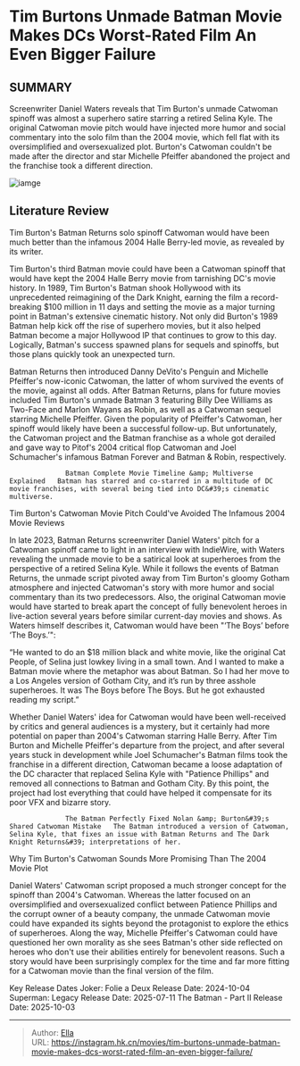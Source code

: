 # Tim Burtons Unmade Batman Movie Makes DCs Worst-Rated Film An Even Bigger Failure


## SUMMARY 



  Screenwriter Daniel Waters reveals that Tim Burton&#39;s unmade Catwoman spinoff was almost a superhero satire starring a retired Selina Kyle.   The original Catwoman movie pitch would have injected more humor and social commentary into the solo film than the 2004 movie, which fell flat with its oversimplified and oversexualized plot.   Burton&#39;s Catwoman couldn&#39;t be made after the director and star Michelle Pfeiffer abandoned the project and the franchise took a different direction.  

![iamge](https://static1.srcdn.com/wordpress/wp-content/uploads/2024/01/michelle-pfeiffer-s-catwoman-in-batman-returns-and-halle-berry-s-catwoman-movie.jpg)

## Literature Review

Tim Burton&#39;s Batman Returns solo spinoff Catwoman would have been much better than the infamous 2004 Halle Berry-led movie, as revealed by its writer.




Tim Burton&#39;s third Batman movie could have been a Catwoman spinoff that would have kept the 2004 Halle Berry movie from tarnishing DC&#39;s movie history. In 1989, Tim Burton&#39;s Batman shook Hollywood with its unprecedented reimagining of the Dark Knight, earning the film a record-breaking $100 million in 11 days and setting the movie as a major turning point in Batman&#39;s extensive cinematic history. Not only did Burton&#39;s 1989 Batman help kick off the rise of superhero movies, but it also helped Batman become a major Hollywood IP that continues to grow to this day. Logically, Batman&#39;s success spawned plans for sequels and spinoffs, but those plans quickly took an unexpected turn.




Batman Returns then introduced Danny DeVito&#39;s Penguin and Michelle Pfeiffer&#39;s now-iconic Catwoman, the latter of whom survived the events of the movie, against all odds. After Batman Returns, plans for future movies included Tim Burton&#39;s unmade Batman 3 featuring Billy Dee Williams as Two-Face and Marlon Wayans as Robin, as well as a Catwoman sequel starring Michelle Pfeiffer. Given the popularity of Pfeiffer&#39;s Catwoman, her spinoff would likely have been a successful follow-up. But unfortunately, the Catwoman project and the Batman franchise as a whole got derailed and gave way to Pitof&#39;s 2004 critical flop Catwoman and Joel Schumacher&#39;s infamous Batman Forever and Batman &amp; Robin, respectively.

                  Batman Complete Movie Timeline &amp; Multiverse Explained   Batman has starred and co-starred in a multitude of DC movie franchises, with several being tied into DC&#39;s cinematic multiverse.   


 Tim Burton&#39;s Catwoman Movie Pitch Could&#39;ve Avoided The Infamous 2004 Movie Reviews 
          




In late 2023, Batman Returns screenwriter Daniel Waters&#39; pitch for a Catwoman spinoff came to light in an interview with IndieWire, with Waters revealing the unmade movie to be a satirical look at superheroes from the perspective of a retired Selina Kyle. While it follows the events of Batman Returns, the unmade script pivoted away from Tim Burton&#39;s gloomy Gotham atmosphere and injected Catwoman&#39;s story with more humor and social commentary than its two predecessors. Also, the original Catwoman movie would have started to break apart the concept of fully benevolent heroes in live-action several years before similar current-day movies and shows. As Waters himself describes it, Catwoman would have been &#34;‘The Boys’ before ‘The Boys.’&#34;:


“He wanted to do an $18 million black and white movie, like the original Cat People, of Selina just lowkey living in a small town. And I wanted to make a Batman movie where the metaphor was about Batman. So I had her move to a Los Angeles version of Gotham City, and it’s run by three asshole superheroes. It was The Boys before The Boys. But he got exhausted reading my script.”





Whether Daniel Waters&#39; idea for Catwoman would have been well-received by critics and general audiences is a mystery, but it certainly had more potential on paper than 2004&#39;s Catwoman starring Halle Berry. After Tim Burton and Michelle Pfeiffer&#39;s departure from the project, and after several years stuck in development while Joel Schumacher&#39;s Batman films took the franchise in a different direction, Catwoman became a loose adaptation of the DC character that replaced Selina Kyle with &#34;Patience Phillips&#34; and removed all connections to Batman and Gotham City. By this point, the project had lost everything that could have helped it compensate for its poor VFX and bizarre story.

                  The Batman Perfectly Fixed Nolan &amp; Burton&#39;s Shared Catwoman Mistake   The Batman introduced a version of Catwoman, Selina Kyle, that fixes an issue with Batman Returns and The Dark Knight Returns&#39; interpretations of her.   



 Why Tim Burton&#39;s Catwoman Sounds More Promising Than The 2004 Movie Plot 
          




Daniel Waters&#39; Catwoman script proposed a much stronger concept for the spinoff than 2004&#39;s Catwoman. Whereas the latter focused on an oversimplified and oversexualized conflict between Patience Phillips and the corrupt owner of a beauty company, the unmade Catwoman movie could have expanded its sights beyond the protagonist to explore the ethics of superheroes. Along the way, Michelle Pfeiffer&#39;s Catwoman could have questioned her own morality as she sees Batman&#39;s other side reflected on heroes who don&#39;t use their abilities entirely for benevolent reasons. Such a story would have been surprisingly complex for the time and far more fitting for a Catwoman movie than the final version of the film.

  Key Release Dates              Joker: Folie a Deux Release Date: 2024-10-04                   Superman: Legacy Release Date: 2025-07-11                   The Batman - Part II Release Date: 2025-10-03      

---

> Author: [Ella](https://instagram.hk.cn/)  
> URL: https://instagram.hk.cn/movies/tim-burtons-unmade-batman-movie-makes-dcs-worst-rated-film-an-even-bigger-failure/  

